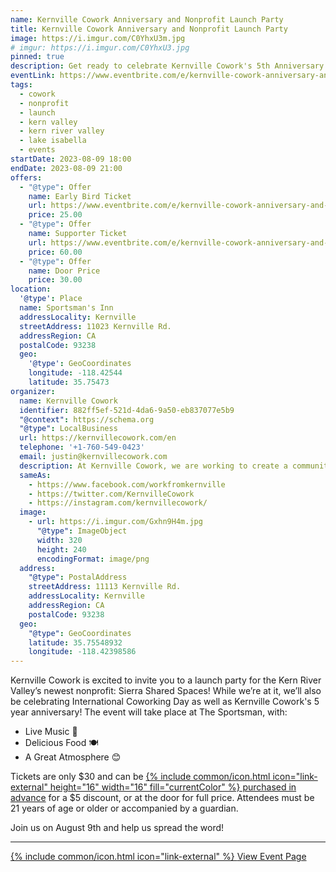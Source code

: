 ```yaml
---
name: Kernville Cowork Anniversary and Nonprofit Launch Party
title: Kernville Cowork Anniversary and Nonprofit Launch Party
image: https://i.imgur.com/C0YhxU3m.jpg
# imgur: https://i.imgur.com/C0YhxU3.jpg
pinned: true
description: Get ready to celebrate Kernville Cowork's 5th Anniversary and Nonprofit Launch Party on Wed, Aug 9th at the Sportsman
eventLink: https://www.eventbrite.com/e/kernville-cowork-anniversary-and-nonprofit-launch-party-tickets-681352241897?aff=oddtdtcreator
tags:
  - cowork
  - nonprofit
  - launch
  - kern valley
  - kern river valley
  - lake isabella
  - events
startDate: 2023-08-09 18:00
endDate: 2023-08-09 21:00
offers:
  - "@type": Offer
    name: Early Bird Ticket
    url: https://www.eventbrite.com/e/kernville-cowork-anniversary-and-nonprofit-launch-party-tickets-681352241897?aff=oddtdtcreator
    price: 25.00
  - "@type": Offer
    name: Supporter Ticket
    url: https://www.eventbrite.com/e/kernville-cowork-anniversary-and-nonprofit-launch-party-tickets-681352241897?aff=oddtdtcreator
    price: 60.00
  - "@type": Offer
    name: Door Price
    price: 30.00
location:
  '@type': Place
  name: Sportsman's Inn
  addressLocality: Kernville
  streetAddress: 11023 Kernville Rd.
  addressRegion: CA
  postalCode: 93238
  geo:
    '@type': GeoCoordinates
    longitude: -118.42544
    latitude: 35.75473
organizer:
  name: Kernville Cowork
  identifier: 882ff5ef-521d-4da6-9a50-eb837077e5b9
  "@context": https://schema.org
  "@type": LocalBusiness
  url: https://kernvillecowork.com/en
  telephone: '+1-760-549-0423'
  email: justin@kernvillecowork.com
  description: At Kernville Cowork, we are working to create a community for collaboration, innovation, and continuous learning.
  sameAs:
    - https://www.facebook.com/workfromkernville
    - https://twitter.com/KernvilleCowork
    - https://instagram.com/kernvillecowork/
  image:
    - url: https://i.imgur.com/Gxhn9H4m.jpg
      "@type": ImageObject
      width: 320
      height: 240
      encodingFormat: image/png
  address:
    "@type": PostalAddress
    streetAddress: 11113 Kernville Rd.
    addressLocality: Kernville
    addressRegion: CA
    postalCode: 93238
  geo:
    "@type": GeoCoordinates
    latitude: 35.75548932
    longitude: -118.42398586
---
```

Kernville Cowork is excited to invite you to a launch party for the Kern River
Valley’s newest nonprofit: Sierra Shared Spaces! While we’re at it, we’ll also be
celebrating International Coworking Day as well as Kernville Cowork's 5 year anniversary!
The event will take place at The Sportsman, with:

- Live Music 🎵
- Delicious Food 🍽
- A Great Atmosphere 😊

Tickets are only $30 and can be <a href="{{ page.eventLink }}" rel="noopener external">{% include common/icon.html icon="link-external" height="16" width="16" fill="currentColor" %} purchased in advance</a>
for a $5 discount, or at the door for full price. Attendees must be 21 years of
age or older or accompanied by a guardian.

Join us on August 9th and help us spread the word!

- - -
<a href="{{ page.eventLink }}" rel="noopener external" class="btn btn-primary btn-big btn-cta">{% include common/icon.html icon="link-external" %} <span>View Event Page</span></a>
